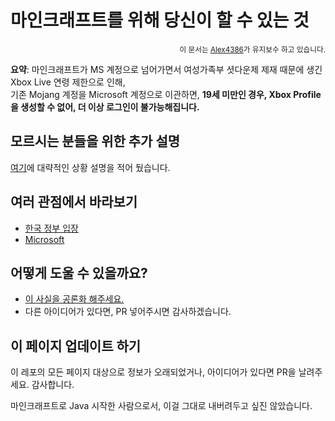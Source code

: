 # 마인크래프트를 위해 당신이 할 수 있는 것
<p align="right"><sup>이 문서는 <a href="https://github.com/Alex4386">Alex4386</a>가 유지보수 하고 있습니다.</sup></p>

**요약**: 마인크래프트가 MS 계정으로 넘어가면서 여성가족부 셧다운제 제재 때문에 생긴 Xbox Live 연령 제한으로 인해,  
기존 Mojang 계정을 Microsoft 계정으로 이관하면, **19세 미만인 경우, Xbox Profile을 생성할 수 없어, 더 이상 로그인이 불가능해집니다.**  

## 모르시는 분들을 위한 추가 설명
[여기](./context/README.md)에 대략적인 상황 설명을 적어 뒀습니다.

## 여러 관점에서 바라보기
* [한국 정부 입장](./perspectives/gov/README.ko.md)
* [Microsoft](./perspectives/microsoft/README.ko.md)

## 어떻게 도울 수 있을까요?

* [이 사실을 공론화 해주세요.](./escalate/README.ko.md)
* 다른 아이디어가 있다면, PR 넣어주시면 감사하겠습니다.

## 이 페이지 업데이트 하기
이 레포의 모든 페이지 대상으로 정보가 오래되었거나, 아이디어가 있다면 PR을 날려주세요. 감사합니다.

마인크래프트로 Java 시작한 사람으로서, 이걸 그대로 내버려두고 싶진 않았습니다.
